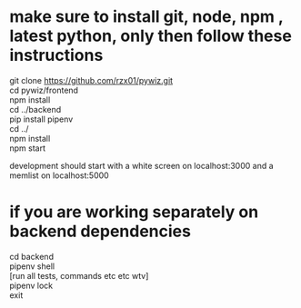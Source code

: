 
# make sure to install git, node, npm , latest python, only then follow these instructions  
  
git clone https://github.com/rzx01/pywiz.git  
cd pywiz/frontend  
npm install   
cd ../backend   
pip install pipenv   
cd ../    
npm install    
npm start    

development should start with a white screen on localhost:3000 and a memlist on localhost:5000

# if you are working separately on backend dependencies

cd backend     
pipenv shell   
[run all tests, commands etc etc wtv]  
pipenv lock   
exit  
